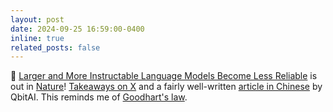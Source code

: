 ```yaml
---
layout: post
date: 2024-09-25 16:59:00-0400
inline: true
related_posts: false
---
```


📜 [Larger and More Instructable Language Models Become Less Reliable](https://www.nature.com/articles/s41586-024-07930-y) is out in [Nature](https://www.nature.com)! [Takeaways on X](https://x.com/lexin_zhou/status/1838961179936293098) and a fairly well-written [article in Chinese](https://mp.weixin.qq.com/s/VCvkSUdKT7ZgBaeLWKVoTg) by QbitAI. This reminds me of [Goodhart's law](https://en.wikipedia.org/wiki/Goodhart%27s_law).

